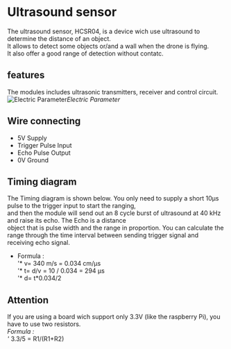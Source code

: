# Ultrasound sensor
The ultrasound sensor, HCSR04, is a device wich use ultrasound to determine the distance of an object. </br>
It allows to detect some objects or/and a wall when the drone is flying. </br>
It also offer a good range of detection without contatc.

## features
The modules includes ultrasonic transmitters, receiver and control circuit. </br>
![Electric Parameter](C:\Users\maxim\OneDrive\Documents\cours\ECAM\Projet_drone\dossier\electric_parameter.PNG)*Electric Parameter*

## Wire connecting
* 5V Supply
* Trigger Pulse Input 
* Echo Pulse Output
* 0V Ground 

## Timing diagram
The Timing diagram is shown below. You only need to supply a short 10µs pulse to the trigger input to start the ranging, </br>
and then the module will send out an 8 cycle burst of ultrasound at 40 kHz and raise its echo. The Echo is a distance </br>
object that is pulse width and the range in proportion. You can calculate the range through the time interval between 
sending trigger signal and receiving echo signal. </br>
*  Formula : </br>
'* v= 340 m/s = 0.034 cm/µs </br>
'* t= d/v = 10 / 0.034 = 294 µs </br>
'* d= t*0.034/2 </br>

## Attention 
If you are using a board wich support only 3.3V (like the raspberry Pi), you have to use two resistors.</br>
*Formula :</br>
'* 3.3/5 = R1/(R1+R2)
